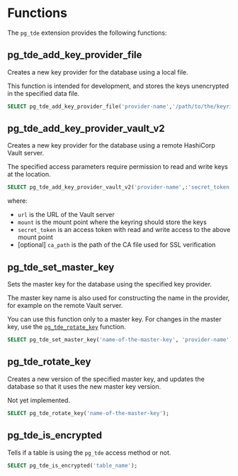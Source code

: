# Functions

The `pg_tde` extension provides the following functions:

## pg_tde_add_key_provider_file

Creates a new key provider for the database using a local file.

This function is intended for development, and stores the keys unencrypted in the specified data file.

```sql
SELECT pg_tde_add_key_provider_file('provider-name','/path/to/the/keyring/data.file');
```

## pg_tde_add_key_provider_vault_v2

Creates a new key provider for the database using a remote HashiCorp Vault server.

The specified access parameters require permission to read and write keys at the location.

```sql
SELECT pg_tde_add_key_provider_vault_v2('provider-name',:'secret_token','url','mount','ca_path');
```

where:

* `url` is the URL of the Vault server
* `mount` is the mount point where the keyring should store the keys
* `secret_token` is an access token with read and write access to the above mount point
* [optional] `ca_path` is the path of the CA file used for SSL verification

## pg_tde_set_master_key

Sets the master key for the database using the specified key provider.

The master key name is also used for constructing the name in the provider, for example on the remote Vault server.

You can use this function only to a master key. For changes in the master key, use the [`pg_tde_rotate_key`](#pg_tde_rotate_key) function.

```sql
SELECT pg_tde_set_master_key('name-of-the-master-key', 'provider-name');
```

## pg_tde_rotate_key

Creates a new version of the specified master key, and updates the database so that it uses the new master key version.

Not yet implemented.

```sql
SELECT pg_tde_rotate_key('name-of-the-master-key');
```

## pg_tde_is_encrypted

Tells if a table is using the `pg_tde` access method or not.

```sql
SELECT pg_tde_is_encrypted('table_name');
```